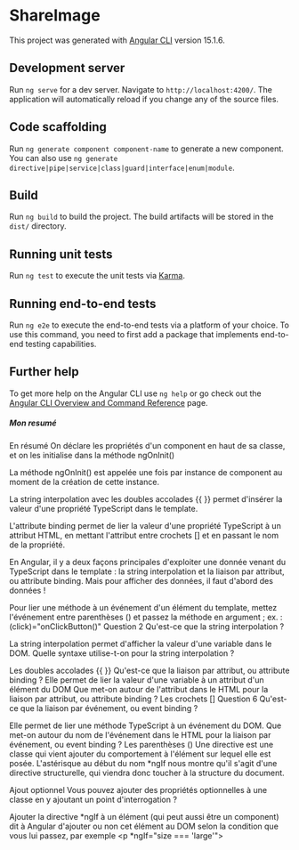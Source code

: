 # ShareImage

This project was generated with [Angular CLI](https://github.com/angular/angular-cli) version 15.1.6.

## Development server

Run `ng serve` for a dev server. Navigate to `http://localhost:4200/`. The application will automatically reload if you change any of the source files.

## Code scaffolding

Run `ng generate component component-name` to generate a new component. You can also use `ng generate directive|pipe|service|class|guard|interface|enum|module`.

## Build

Run `ng build` to build the project. The build artifacts will be stored in the `dist/` directory.

## Running unit tests

Run `ng test` to execute the unit tests via [Karma](https://karma-runner.github.io).

## Running end-to-end tests

Run `ng e2e` to execute the end-to-end tests via a platform of your choice. To use this command, you need to first add a package that implements end-to-end testing capabilities.

## Further help

To get more help on the Angular CLI use `ng help` or go check out the [Angular CLI Overview and Command Reference](https://angular.io/cli) page.
##### Mon resumé 
En résumé
On déclare les propriétés d'un component en haut de sa classe, et on les initialise dans la méthode  ngOnInit()

La méthode  ngOnInit()  est appelée une fois par instance de component au moment de la création de cette instance.

La string interpolation avec les doubles accolades  {{ }}  permet d'insérer la valeur d'une propriété TypeScript dans le template.

L'attribute binding permet de lier la valeur d'une propriété TypeScript à un attribut HTML, en mettant l'attribut entre crochets  []  et en passant le nom de la propriété.

En Angular, il y a deux façons principales d'exploiter une donnée venant du TypeScript dans le template : 
la string interpolation et la liaison par attribut, 
ou attribute binding. Mais pour afficher des données, il faut d'abord des données !

Pour lier une méthode à un événement d'un élément du template, mettez l'événement entre parenthèses  () 
et passez la méthode en argument ; ex. : (click)="onClickButton()"
Question 2
Qu'est-ce que la string interpolation ?


La string interpolation permet d'afficher la valeur d'une variable dans le DOM.
Quelle syntaxe utilise-t-on pour la string interpolation ?

Les doubles accolades  {{ }}
Qu'est-ce que la liaison par attribut, ou attribute binding ?
Elle permet de lier la valeur d'une variable à un attribut d'un élément du DOM
Que met-on autour de l'attribut dans le HTML pour la liaison par attribut, ou attribute binding ?
Les crochets  []
Question 6
Qu'est-ce que la liaison par événement, ou event binding ?

Elle permet de lier une méthode TypeScript à un événement du DOM.
Que met-on autour du nom de l'événement dans le HTML pour la liaison par événement, ou event binding ?
Les parenthèses  ()
Une directive est une classe qui vient ajouter du comportement à l'élément sur lequel elle est posée. 
L'astérisque au début du nom  *ngIf  nous montre qu'il s'agit d'une directive structurelle, 
qui viendra donc toucher à la structure du document.

Ajout optionnel 
Vous pouvez ajouter des propriétés optionnelles à une classe en y ajoutant un point d'interrogation  ?

Ajouter la directive  *ngIf  à un élément (qui peut aussi être un component) dit à Angular d'ajouter ou non cet élément au DOM selon la condition que vous lui passez,
par exemple  <p *ngIf="size === 'large'">
